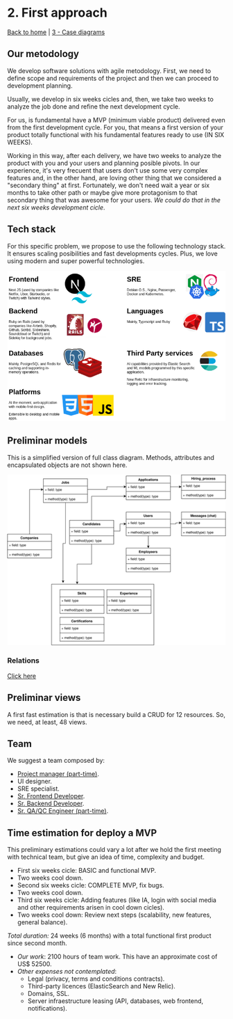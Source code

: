 # 2. First approach

[Back to home](../README.md) | [3 - Case diagrams](.)

## Our metodology

We develop software solutions with agile metodology. First, we need to define scope and requirements of the project and then we can proceed to development planning.

Usually, we develop in six weeks cicles and, then, we take two weeks to analyze the job done and refine the next development cycle.

For us, is fundamental have a MVP (minimum viable product) delivered even from the first development cycle. For you, that means a first version of your product totally functional with his fundamental features ready to use (IN SIX WEEKS).

Working in this way, after each delivery, we have two weeks to analyze the product with you and your users and planning posible pivots. In our experience, it's very frecuent that users don't use some very complex features and, in the other hand, are loving other thing that we considered a "secondary thing" at first. Fortunately, we don't need wait a year or six months to take other path or maybe give more protagonism to that secondary thing that was awesome for your users. *We could do that in the next six weeks development cicle*.

## Tech stack

For this specific problem, we propose to use the following technology stack. It ensures scaling posibilities and fast developments cycles. Plus, we love using modern and super powerful technologies.

![Tech stack](figures/stack.png)

## Preliminar models

This is a simplified version of full class diagram. Methods, attributes and encapsulated objects are not shown here.

![Simplified diagram](figures/models.svg)

### Relations

[Click here](2-1-relations.md)

## Preliminar views

A first fast estimation is that is necessary build a CRUD for 12 resources. So, we need, at least, 48 views.

## Team

We suggest a team composed by:

- [Project manager (part-time)](https://www.linkedin.com/in/david-cejas/).
- UI designer.
- SRE specialist.
- [Sr. Frontend Developer](https://www.linkedin.com/in/ignacio-agust%C3%ADn-grassini-75113b150/).
- [Sr. Backend Developer](https://www.linkedin.com/in/juanmamaffei/).
- [Sr. QA/QC Engineer (part-time)](https://www.linkedin.com/in/valeriagrassini).

## Time estimation for deploy a MVP

This preliminary estimations could vary a lot after we hold the first meeting with technical team, but give an idea of time, complexity and budget.

- First six weeks cicle: BASIC and functional MVP.
- Two weeks cool down.
- Second six weeks cicle: COMPLETE MVP, fix bugs.
- Two weeks cool down.
- Third six weeks cicle: Adding features (like IA, login with social media and other requirements arisen in cool down cicles).
- Two weeks cool down: Review next steps (scalability, new features, general balance).

*Total duration:* 24 weeks (6 months) with a total functional first product since second month.

- *Our work*: 2100 hours of team work. This have an approximate cost of US$ 52500.
- *Other expenses not contemplated*:
  - Legal (privacy, terms and conditions contracts).
  - Third-party licences (ElasticSearch and New Relic).
  - Domains, SSL.
  - Server infraestructure leasing (API, databases, web frontend, notifications).

[//]: # (TASKS)
[//]: # (Review entire logic. BE+FE - 20)
[//]: # (Design API. BE - 100)
[//]: # (Write stories. PM - 15)
[//]: # (Sketch UI. UI - 100)
[//]: # (Create components. FE - 100)
[//]: # (Mounting infraestructure. SRE - 100)
[//]: # (First deploy. SRE - 100)
[//]: # (565 hours)

[//]: # (Nacho: 500 horas, Tano: 500 horas, Juanma: 500 horas)
